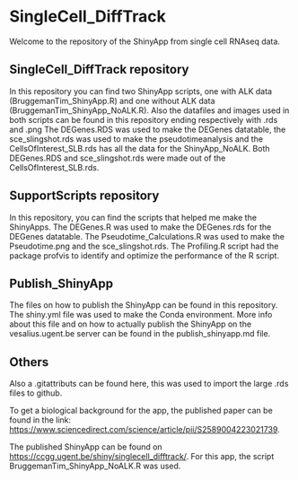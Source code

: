 # SingleCell_DiffTrack
Welcome to the repository of the ShinyApp from single cell RNAseq data.

## SingleCell_DiffTrack repository
In this repository you can find two ShinyApp scripts, one with ALK data (BruggemanTim_ShinyApp.R) and one without ALK data (BruggemanTim_ShinyApp_NoALK.R).
Also the datafiles and images used in both scripts can be found in this repository ending respectively with .rds and .png
The DEGenes.RDS was used to make the DEGenes datatable, the sce_slingshot.rds was used to make the pseudotimeanalysis and the CellsOfInterest_SLB.rds has all the data for the ShinyApp_NoALK. Both DEGenes.RDS and sce_slingshot.rds were made out of the CellsOfInterest_SLB.rds.

## SupportScripts repository
In this repository, you can find the scripts that helped me make the ShinyApps. The DEGenes.R was used to make the DEGenes.rds for the DEGenes datatable.
The Pseudotime_Calculations.R was used to make the Pseudotime.png and the sce_slingshot.rds.
The Profiling.R script had the package profvis to identify and optimize the performance of the R script.

## Publish_ShinyApp
The files on how to publish the ShinyApp can be found in this repository. The shiny.yml file was used to make the Conda environment. More info about this file and on how to actually publish the ShinyApp on the vesalius.ugent.be server can be found in the publish_shinyapp.md file.

## Others

Also a .gitattributs can be found here, this was used to import the large .rds files to github.

To get a biological background for the app, the published paper can be found in the link: https://www.sciencedirect.com/science/article/pii/S2589004223021739.

The published ShinyApp can be found on https://ccgg.ugent.be/shiny/singlecell_difftrack/. For this app, the script BruggemanTim_ShinyApp_NoALK.R was used.
